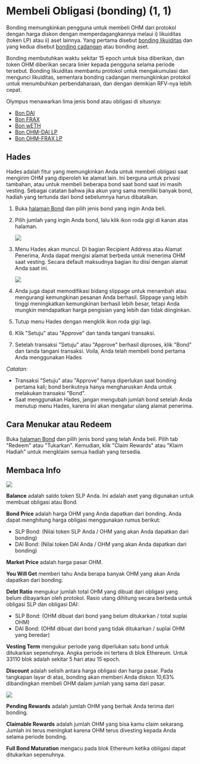 # Membeli Obligasi \(bonding\) \(1, 1\)

Bonding memungkinkan pengguna untuk membeli OHM dari protokol dengan harga diskon dengan memperdagangkannya melaui i\) likuiditas \(token LP\) atau ii\) aset lainnya. Yang pertama disebut [bonding likuiditas](https://docs.olympusdao.finance/references/glossary#liquidity-bonds) dan yang kedua disebut [bonding cadangan](https://docs.olympusdao.finance/references/glossary#reserve-bonds) atau bonding aset.

Bonding membutuhkan waktu sekitar 15 epoch untuk bisa diberikan, dan token OHM diberikan secara linier kepada pengguna selama periode tersebut. Bonding likuiditas membantu protokol untuk mengakumulasi dan mengunci likuiditas, sementara bonding cadangan memungkinkan protokol untuk menumbuhkan perbendaharaan, dan dengan demikian RFV-nya lebih cepat.

Olympus menawarkan lima jenis bond atau obligasi di situsnya:

* [Bon DAI](https://app.gitbook.com/@olympusdao-1/s/olympusdocs/~/drafts/-MiUWy5CllkavdxoRULJ/v/indonesian/using-the-website/bonds/bond_dai)
* [Bon FRAX](https://app.gitbook.com/@olympusdao-1/s/olympusdocs/~/drafts/-MiUWy5CllkavdxoRULJ/v/indonesian/using-the-website/bonds/bond_frax)
* [Bon wETH](https://app.gitbook.com/@olympusdao-1/s/olympusdocs/~/drafts/-MiUWy5CllkavdxoRULJ/v/indonesian/using-the-website/bonds/bond_weth)
* [Bon OHM-DAI LP](ohm-dai-lp-bond.md)
* [Bon OHM-FRAX LP](bond_ohm_frax.md)

## Hades

Hades adalah fitur yang memungkinkan Anda untuk membeli obligasi saat mengirim OHM yang diperoleh ke alamat lain. Ini berguna untuk privasi tambahan, atau untuk membeli beberapa bond saat bond saat ini masih vesting. Sebagai catatan bahwa jika akun yang sama memiliki banyak bond, hadiah yang tertunda dari bond sebelumnya harus dibatalkan.

1. Buka [halaman Bond](https://app.olympusdao.finance/#/bonds) dan pilih jenis bond yang ingin Anda beli.
2. Pilih jumlah yang ingin Anda bond, lalu klik ikon roda gigi di kanan atas halaman.

   ![](../../.gitbook/assets/cogwheel.png)

3. Menu Hades akan muncul. Di bagian Recipient Address atau Alamat Penerima, Anda dapat mengisi alamat berbeda untuk menerima OHM saat vesting. Secara default maksudnya bagian itu diisi dengan alamat Anda saat ini.

   ![](../../.gitbook/assets/hades.png)

4. Anda juga dapat memodifikasi bidang slippage untuk menambah atau mengurangi kemungkinan pesanan Anda berhasil. Slippage yang lebih tinggi meningkatkan kemungkinan berhasil lebih besar, tetapi Anda mungkin mendapatkan harga pengisian yang lebih dan tidak diinginkan.
5. Tutup menu Hades dengan mengklik ikon roda gigi lagi.
6. Klik "Setuju" atau "Approve" dan tanda tangani transaksi.
7. Setelah transaksi "Setuju" atau "Approve" berhasil diproses, klik "Bond" dan tanda tangani transaksi. Voila, Anda telah membeli bond pertama Anda menggunakan Hades

_Catatan:_

* Transaksi "Setuju" atau "Approve" hanya diperlukan saat bonding pertama kali; bond berikutnya hanya mengharuskan Anda untuk melakukan transaksi "Bond".
* Saat menggunakan Hades, jangan mengubah jumlah bond setelah Anda menutup menu Hades, karena ini akan mengatur ulang alamat penerima.

## Cara Menukar atau Redeem

Buka [halaman Bond](https://app.olympusdao.finance/#/bonds) dan pilih jenis bond yang telah Anda beli. Pilih tab "Redeem" atau "Tukarkan". Kemudian, klik "Claim Rewards" atau "Klaim Hadiah" untuk mengklaim semua hadiah yang tersedia.

## Membaca Info

![](../../.gitbook/assets/modal.png)

**Balance** adalah saldo token SLP Anda. Ini adalah aset yang digunakan untuk membuat obligasi atau Bond.

**Bond Price** adalah harga OHM yang Anda dapatkan dari bonding. Anda dapat menghitung harga obligasi menggunakan rumus berikut:

* SLP Bond: \(Nilai token SLP Anda / OHM yang akan Anda dapatkan dari bonding\)
* DAI Bond: \(Nilai token DAI Anda / OHM yang akan Anda dapatkan dari bonding\)

**Market Price** adalah harga pasar OHM.

**You Will Get** memberi tahu Anda berapa banyak OHM yang akan Anda dapatkan dari bonding.

**Debt Ratio** mengukur jumlah total OHM yang dibuat dari obligasi yang belum dibayarkan oleh protokol. Rasio utang dihitung secara berbeda untuk obligasi SLP dan obligasi DAI:

* SLP Bond: \(OHM dibuat dari bond yang belum ditukarkan / total suplai OHM\)
* DAI Bond: \(OHM dibuat dari bond yang tidak ditukarkan / suplai OHM yang beredar\)

**Vesting Term** mengukur periode yang diperlukan satu bond untuk ditukarkan sepenuhnya. Angka periode ini tertera di blok Ethereum. Untuk 33110 blok adalah sekitar 5 hari atau 15 epoch.

**Discount** adalah selisih antara harga obligasi dan harga pasar. Pada tangkapan layar di atas, bonding akan memberi Anda diskon 10,63% dibandingkan membeli OHM dalam jumlah yang sama dari pasar.

![](../../.gitbook/assets/modal_redeem.png)

**Pending Rewards** adalah jumlah OHM yang berhak Anda terima dari bonding.

**Claimable Rewards** adalah jumlah OHM yang bisa kamu claim sekarang. Jumlah ini terus meningkat karena OHM terus divesting kepada Anda selama periode bonding.

**Full Bond Maturation** mengacu pada blok Ethereum ketika obligasi dapat ditukarkan sepenuhnya.

